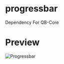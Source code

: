 # progressbar
Dependency For QB-Core

# Preview
![Progressbar](https://user-images.githubusercontent.com/72443203/130906133-1f44aec6-7c1b-491d-93d3-815581edc759.png)
